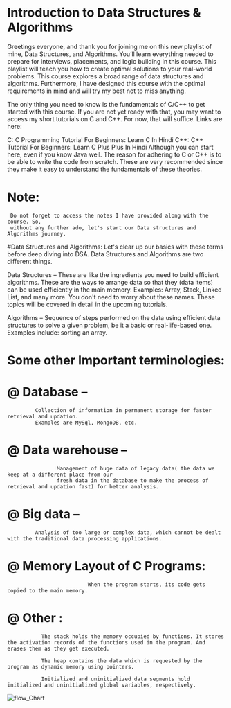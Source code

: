 # Introduction to Data Structures & Algorithms

Greetings everyone, and thank you for joining me on this new playlist of mine, Data Structures, and Algorithms. You’ll learn everything needed to prepare for interviews, placements, and logic building in this course. This playlist will teach you how to create optimal solutions to your real-world problems. This course explores a broad range of data structures and algorithms. Furthermore, I have designed this course with the optimal requirements in mind and will try my best not to miss anything. 

The only thing you need to know is the fundamentals of C/C++ to get started with this course. If you are not yet ready with that, you may want to access my short tutorials on C and C++. For now, that will suffice. Links are here:

C: C Programming Tutorial For Beginners: Learn C In Hindi
C++: C++ Tutorial For Beginners: Learn C Plus Plus In Hindi
Although you can start here, even if you know Java well. The reason for adhering to C or C++ is to be able to write the code from scratch. These are very recommended since they make it easy to understand the fundamentals of these theories. 

# Note: 
     Do not forget to access the notes I have provided along with the course. So, 
     without any further ado, let's start our Data structures and Algorithms journey.

#Data Structures and Algorithms:
Let's clear up our basics with these terms before deep diving into DSA.  Data Structures and Algorithms are two different things.

Data Structures –  These are like the ingredients you need to build efficient algorithms. These are the ways to arrange data so that they (data items) can be used efficiently in the main memory. Examples: Array, Stack, Linked List, and many more. You don't need to worry about these names. These topics will be covered in detail in the upcoming tutorials.

Algorithms – Sequence of steps performed on the data using efficient data structures to solve a given problem, be it a basic or real-life-based one.  Examples include: sorting an array.


# Some other Important terminologies:
# @ Database –
             Collection of information in permanent storage for faster retrieval and updation. 
             Examples are MySql, MongoDB, etc.
# @ Data warehouse – 
                    Management of huge data of legacy data( the data we keep at a different place from our 
                    fresh data in the database to make the process of retrieval and updation fast) for better analysis.
# @ Big data – 
             Analysis of too large or complex data, which cannot be dealt with the traditional data processing applications.

# @ Memory Layout of C Programs:
                              When the program starts, its code gets copied to the main memory.


# @ Other :
               The stack holds the memory occupied by functions. It stores the activation records of the functions used in the program. And erases them as they get executed.
               
               The heap contains the data which is requested by the program as dynamic memory using pointers.
               
               Initialized and uninitialized data segments hold initialized and uninitialized global variables, respectively.


![flow_Chart](https://api.codewithharry.com/media/videoSeriesFiles/courseFiles/data-structures-and-algorithms-in-hindi-1/Image_1.JPG)
